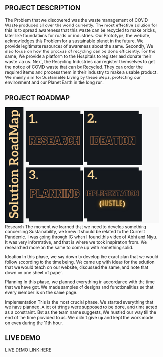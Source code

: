 ## PROJECT DESCRIPTION
The Problem that we discovered was the waste management of COVID Waste produced all over the world currently. The most effective solution for this is to spread awareness that this waste can be recycled to make bricks, later like foundations for roads or industries. Our Prototype, the website, acknowledges this Problem for a sustainable planet in the future. We provide legitimate resources of awareness about the same. 
Secondly, We also focus on how the process of recycling can be done efficiently. For the same, We provide a platform to the Hospitals to register and donate their waste via us. Next, the Recycling Industries can register themselves to get the notice of COVID waste that can be Recycled. They can order the required items and process them in their industry to make a usable product. We mainly aim for Sustainable Living by these steps, protecting our environment and our Planet Earth in the long run.

## PROJECT ROADMAP
![Roadmap](RoadMap.png)
Research 
The moment we learned that we need to develop something concerning Sustainability, we knew it should be related to the Current Pandemic. I was going through IG when I found this video of Abhi and Niyu. It was very informative, and that is where we took inspiration from. We researched more on the same to come up with something solid.

Ideation
In this phase, we say down to develop the exact plan that we would follow according to the time being. We came up with ideas for the solution that we would teach on our website, discussed the same, and note that down on one sheet of paper.

Planning
In this phase, we planned everything in accordance with the time that we have got. We made samples of designs and functionalities so that every member is on the same page. 

Implementation
This is the most crucial phase. We started everything that we have planned. A lot of things were supposed to be done, and time acted as a constraint. But as the team name suggests, We hustled our way till the end of the time provided to us. We didn't give up and kept the work mode on even during the 11th hour.

## LIVE DEMO
[LIVE DEMO LINK HERE](https://youtu.be/VmbE-eevJcU)
